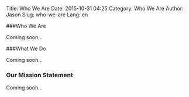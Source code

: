 Title: Who We Are
Date: 2015-10-31 04:25
Category: Who We Are
Author: Jason
Slug: who-we-are
Lang: en

###Who We Are

Coming soon...

###What We Do

Coming soon...

### Our Mission Statement

Coming soon...